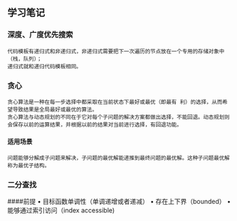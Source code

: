 ## 学习笔记

### 深度、广度优先搜索
    代码模板有递归式和非递归式，非递归式需要把下一次遍历的节点放在一个专用的存储对象中（栈，队列）；
    递归式就和递归代码模板相同。
   
### 贪心
    贪心算法是一种在每一步选择中都采取在当前状态下最好或最优（即最有 利）的选择，从而希望导致结果是全局最好或最优的算法。
    贪心算法与动态规划的不同在于它对每个子问题的解决方案都做出选择，不能回退。动态规划则会保存以前的运算结果，并根据以前的结果对当前进行选择，有回退功能。
#### 适用场景
    问题能够分解成子问题来解决，子问题的最优解能递推到最终问题的最优解。这种子问题最优解称为最优子结构。

### 二分查找
####前提
• 目标函数单调性（单调递增或者递减）
• 存在上下界（bounded）
• 能够通过索引访问（index accessible)
